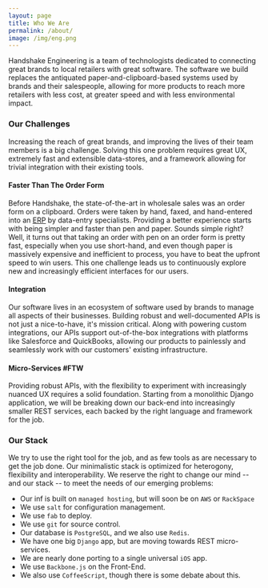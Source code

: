 ```yaml
---
layout: page
title: Who We Are
permalink: /about/
image: /img/eng.png
---
```


Handshake Engineering is a team of technologists dedicated to connecting great brands to local retailers with great software. The software we build replaces the antiquated paper-and-clipboard-based systems used by brands and their salespeople, allowing for more products to reach more retailers with less cost, at greater speed and with less environmental impact.

### Our Challenges

Increasing the reach of great brands, and improving the lives of their team members is a big challenge. Solving this one problem requires great UX, extremely fast and extensible data-stores, and a framework allowing for trivial integration with their existing tools.

#### Faster Than The Order Form

Before Handshake, the state-of-the-art in wholesale sales was an order form on a clipboard. Orders were taken by hand, faxed, and hand-entered into an [ERP](http://en.wikipedia.org/wiki/Enterprise_resource_planning) by data-entry specialists. Providing a better experience starts with being simpler and faster than pen and paper. Sounds simple right? Well, it turns out that taking an order with pen on an order form is pretty fast, especially when you use short-hand, and even though paper is massively expensive and inefficient to process, you have to beat the upfront speed to win users. This one challenge leads us to continuously explore new and increasingly efficient interfaces for our users.

#### Integration

Our software lives in an ecosystem of software used by brands to manage all aspects of their businesses. Building robust and well-documented APIs is not just a nice-to-have, it's mission critical. Along with powering custom integrations, our APIs support out-of-the-box integrations with platforms like Salesforce and QuickBooks, allowing our products to painlessly and seamlessly work with our customers' existing infrastructure.

#### Micro-Services #FTW

Providing robust APIs, with the flexibility to experiment with increasingly nuanced UX requires a solid foundation. Starting from a monolithic Django application, we will be breaking down our back-end into increasingly smaller REST services, each backed by the right language and framework for the job.

### Our Stack

We try to use the right tool for the job, and as few tools as are necessary to get the job done. Our minimalistic stack is optimized for heterogony, flexibility and interoperability. We reserve the right to change our mind -- and our stack -- to meet the needs of our emerging problems:

 * Our inf is built on `managed hosting`, but will soon be on `AWS` or `RackSpace`
 * We use `salt` for configuration management.
 * We use `fab` to deploy.
 * We use `git` for source control.
 * Our database is `PostgreSQL`, and we also use `Redis`.
 * We have one big `Django` app, but are moving towards REST micro-services.
 * We are nearly done porting to a single universal `iOS` app.
 * We use `Backbone.js` on the Front-End.
 * We also use `CoffeeScript`, though there is some debate about this.
